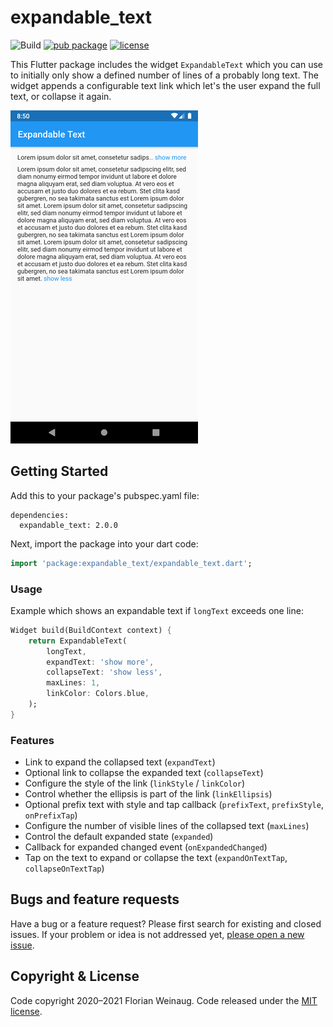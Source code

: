 # expandable_text

![Build](https://github.com/fweinaug/expandable_text/workflows/Build/badge.svg)
[![pub package](https://img.shields.io/pub/v/expandable_text.svg)](https://pub.dev/packages/expandable_text)
[![license](https://img.shields.io/badge/license-MIT-green)](https://github.com/fweinaug/expandable_text/blob/master/LICENSE)

This Flutter package includes the widget `ExpandableText` which you can use to initially only show a
defined number of lines of a probably long text. The widget appends a configurable text link which
let's the user expand the full text, or collapse it again.

![Example with maxLines=1](example/example.png)

## Getting Started

Add this to your package's pubspec.yaml file:

```
dependencies:
  expandable_text: 2.0.0
```

Next, import the package into your dart code:

```dart
import 'package:expandable_text/expandable_text.dart';
```

### Usage

Example which shows an expandable text if `longText` exceeds one line:

```dart
Widget build(BuildContext context) {
    return ExpandableText(
        longText,
        expandText: 'show more',
        collapseText: 'show less',
        maxLines: 1,
        linkColor: Colors.blue,
    );
}
```

### Features

- Link to expand the collapsed text (`expandText`)
- Optional link to collapse the expanded text (`collapseText`)
- Configure the style of the link (`linkStyle` / `linkColor`)
- Control whether the ellipsis is part of the link (`linkEllipsis`)
- Optional prefix text with style and tap callback (`prefixText`, `prefixStyle`, `onPrefixTap`)
- Configure the number of visible lines of the collapsed text (`maxLines`)
- Control the default expanded state (`expanded`)
- Callback for expanded changed event (`onExpandedChanged`)
- Tap on the text to expand or collapse the text (`expandOnTextTap`, `collapseOnTextTap`)

## Bugs and feature requests

Have a bug or a feature request? Please first search for existing and closed issues.
If your problem or idea is not addressed yet, [please open a new issue](https://github.com/fweinaug/expandable_text/issues/new).

## Copyright & License

Code copyright 2020–2021 Florian Weinaug.
Code released under the [MIT license](https://github.com/fweinaug/expandable_text/blob/master/LICENSE).